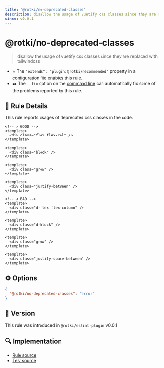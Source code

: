 ```yaml
---
title: '@rotki/no-deprecated-classes'
description: disallow the usage of vuetify css classes since they are replaced with tailwindcss
since: v0.0.1
---
```


# @rotki/no-deprecated-classes

> disallow the usage of vuetify css classes since they are replaced with tailwindcss

- :star: The `"extends": "plugin:@rotki/recommended"` property in a configuration file enables this rule.
- :black_nib:️ The `--fix` option on the [command line](http://eslint.org/docs/user-guide/command-line-interface#fix) can automatically fix some of the problems reported by this rule.

## :book: Rule Details

This rule reports usages of deprecated css classes in the code.

<eslint-code-block fix :rules="{'rotki/no-deprecated-classes': 'error'}">

```vue
<!-- ✓ GOOD -->
<template>
  <div class="flex flex-col" />
</template>

<template>
  <div class="block" />
</template>

<template>
  <div class="grow" />
</template>

<template>
  <div class="justify-between" />
</template>

<!-- ✗ BAD -->
<template>
  <div class="d-flex flex-column" />
</template>

<template>
  <div class="d-block" />
</template>

<template>
  <div class="grow" />
</template>

<template>
  <div class="justify-space-between" />
</template>
```

</eslint-code-block>

## :gear: Options

```json
{
  "@rotki/no-deprecated-classes": "error"
}
```

## :rocket: Version

This rule was introduced in `@rotki/eslint-plugin` v0.0.1

## :mag: Implementation

- [Rule source](https://github.com/rotki/eslint-plugin/blob/master/src/rules/no-deprecated-classes.ts)
- [Test source](https://github.com/rotki/eslint-plugin/tree/master/tests/rules/no-deprecated-classes.ts)
